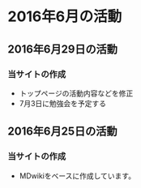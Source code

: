 # 2016年6月の活動

## 2016年6月29日の活動
### 当サイトの作成

- トップページの活動内容などを修正
- 7月3日に勉強会を予定する


## 2016年6月25日の活動
### 当サイトの作成

- MDwikiをベースに作成しています。
